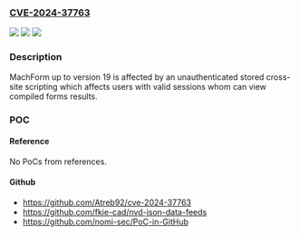 ### [CVE-2024-37763](https://cve.mitre.org/cgi-bin/cvename.cgi?name=CVE-2024-37763)
![](https://img.shields.io/static/v1?label=Product&message=n%2Fa&color=blue)
![](https://img.shields.io/static/v1?label=Version&message=n%2Fa&color=blue)
![](https://img.shields.io/static/v1?label=Vulnerability&message=n%2Fa&color=brighgreen)

### Description

MachForm up to version 19 is affected by an unauthenticated stored cross-site scripting which affects users with valid sessions whom can view compiled forms results.

### POC

#### Reference
No PoCs from references.

#### Github
- https://github.com/Atreb92/cve-2024-37763
- https://github.com/fkie-cad/nvd-json-data-feeds
- https://github.com/nomi-sec/PoC-in-GitHub

